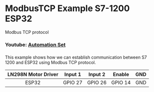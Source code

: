 # ModbusTCP Example S7-1200 ESP32

Modbus TCP protocol

### Youtube: [Automation Set](https://www.youtube.com/c/automationset)

### 

This example shows how we can establish communication between S7 1200 and ESP32 using Modbus TCP protocol.

| LN298N Motor Driver | Input 1    | Input 2    | Enable   | GND   |
| :---:               |   :---:    |   :---:  |   :---:    | :---: |
| ESP32               | GPIO 27    |  GPIO 26 | GPIO 14    | GND   |